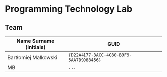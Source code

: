 # Programming Technology Lab

## Team

| Name Surname (initials) | GUID                                     |
| ----------------------- | ---------------------------------------- |
| Bartłomiej Małkowski    | `{D22A4177-3ACC-4C80-B9F9-5AA7D9988456}` |
| MB                      | `...` |
